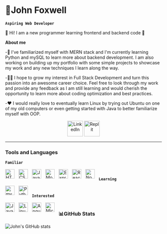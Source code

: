 # 🦊John Foxwell

**`Aspiring Web Developer`**

👋 Hi! I am a new programmer learning frontend and backend code 👋

**About me**

-🌱 I've familiarized myself with MERN stack and I'm currently learning Python and mySQL to learn more about backend development. I am also working on building up my portfolio with some simple projects to showcase my work and any new techniques I learn along the way.

-👨‍💻 I hope to grow my interest in Full Stack Development and turn this passion into an awesome career choice. Feel free to look through my work and provide any feedback as I am still learning and would cherish the opportunity to learn more about coding optimization and best practices.

-❤️ I would really love to eventually learn Linux by trying out Ubuntu on one of my old computers or even getting started with Java to better familiarize myself with OOP.

<p align="center">
  <a href="https://www.linkedin.com/in/john-foxwell-79b084157/">
    <img src="https://cdn.jsdelivr.net/gh/devicons/devicon/icons/linkedin/linkedin-original.svg" width ="50px" alt="LinkedIn" title="Check out my LinkedIn" /></a>
  <a href="https://replit.com/@johnfoxwell">
    <img src="https://upload.wikimedia.org/wikipedia/commons/thumb/b/b2/Repl.it_logo.svg/768px-Repl.it_logo.svg.png" width ="50px" alt="Replit" title="Check out my Replit" /></a>
</p>

---

### Tools and Languages

**`Familiar`**

<img align="left" alt="HTML" title="HTML" width="30px" style="padding-right:10px;" src="https://cdn.jsdelivr.net/gh/devicons/devicon/icons/html5/html5-original.svg" />
<img align="left" alt="CSS" title="CSS" width="30px" style="padding-right:10px;" src="https://cdn.jsdelivr.net/gh/devicons/devicon/icons/css3/css3-original.svg" />
<img align="left" alt="JavaScript" title="JavaScript" width="30px" style="padding-right:10px;" src="https://cdn.jsdelivr.net/gh/devicons/devicon/icons/javascript/javascript-original.svg" />
<img align="left" alt="MongoDB" title="MongoDB" width="30px" style="padding-right:10px;" src="https://cdn.jsdelivr.net/gh/devicons/devicon/icons/mongodb/mongodb-original.svg" />
<img align="left" alt="ExpressJS" title="ExpressJS" width="30px" style="padding-right:10px;" src="https://cdn.jsdelivr.net/gh/devicons/devicon/icons/express/express-original.svg" />
<img align="left" alt="React" title="React" width="30px" style="padding-right:10px;" src="https://cdn.jsdelivr.net/gh/devicons/devicon/icons/react/react-original-wordmark.svg" />
<img align="left" alt="NodeJS" title="NodeJS" width="30px" style="padding-right:10px;" src="https://cdn.jsdelivr.net/gh/devicons/devicon/icons/nodejs/nodejs-original-wordmark.svg" />

#

**`Learning`**

<img align="left" alt="mySQL" title="mySQL" width="30px" style="padding-right:10px;" src="https://cdn.jsdelivr.net/gh/devicons/devicon/icons/mysql/mysql-original-wordmark.svg" />
<img align="left" alt="Python" title="Python" width="30px" style="padding-right:10px;" src="https://cdn.jsdelivr.net/gh/devicons/devicon/icons/python/python-plain.svg" />

#

**`Interested`**

<img align="left" alt="Java" title="Java" width="30px" style="padding-right:10px;" src="https://cdn.jsdelivr.net/gh/devicons/devicon/icons/java/java-original-wordmark.svg" />
<img align="left" alt="Linux" title="Linux" width="30px" style="padding-right:10px;" src="https://cdn.jsdelivr.net/gh/devicons/devicon/icons/linux/linux-original.svg" />
<img align="left" alt="AngularJS" title="AngularJS" width="30px" style="padding-right:10px;" src="https://cdn.jsdelivr.net/gh/devicons/devicon/icons/angularjs/angularjs-original.svg" />
<img align="left" alt="Microsoft dot-net" title="dot-net" width="30px" style="padding-right:10px;" src="https://cdn.jsdelivr.net/gh/devicons/devicon/icons/dot-net/dot-net-original.svg" />

#

### 📊GitHub Stats

![John's GitHub stats](https://github-readme-stats.vercel.app/api?username=johnfoxwell&show_icons=true&theme=dark)
<!--- ![GitHub Streak](https://streak-stats.demolab.com?user=johnfoxwell&theme=dark) --->

<!---
johnfoxwell/johnfoxwell is a ✨ special ✨ repository because its `README.md` (this file) appears on your GitHub profile.
You can click the Preview link to take a look at your changes.
--->

